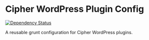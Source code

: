 # Cipher WordPress Plugin Config

[![Dependency Status](https://david-dm.org/cipherdevgroup/cipher-plugin-config.svg)](https://david-dm.org/cipherdevgroup/cipher-plugin-config)

A reusable grunt configuration for Cipher WordPress plugins.
